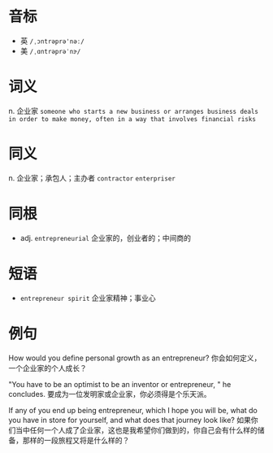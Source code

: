 # 音标

- 英 `/ˌɔntrəprə'nəː/`
- 美 `/ˌɑntrəprəˈnɝ​/`

# 词义

n. 企业家
`someone who starts a new business or arranges business deals in order to make money, often in a way that involves financial risks`

# 同义

n. 企业家；承包人；主办者
`contractor` `enterpriser`

# 同根

- adj. `entrepreneurial` 企业家的，创业者的；中间商的

# 短语

- `entrepreneur spirit` 企业家精神；事业心

# 例句

How would you define personal growth as an entrepreneur?
你会如何定义，一个企业家的个人成长？

"You have to be an optimist to be an inventor or entrepreneur, " he concludes.
要成为一位发明家或企业家，你必须得是个乐天派。

If any of you end up being entrepreneur, which I hope you will be, what do you have in store for yourself, and what does that journey look like?
如果你们当中任何一个人成了企业家，这也是我希望你们做到的，你自己会有什么样的储备，那样的一段旅程又将是什么样的？


